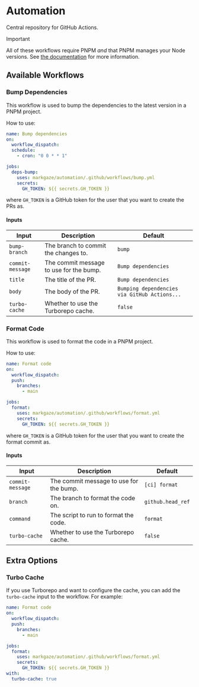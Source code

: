 # Automation

Central repository for GitHub Actions.

> [!IMPORTANT]
> All of these workflows require PNPM _and_ that PNPM manages your Node versions.
> See [the documentation](https://pnpm.io/cli/env) for more information.

## Available Workflows

### Bump Dependencies

This workflow is used to bump the dependencies to the latest version in a PNPM project.

How to use:

```yaml
name: Bump dependencies
on:
  workflow_dispatch:
  schedule:
    - cron: "0 0 * * 1"

jobs:
  deps-bump:
    uses: markgaze/automation/.github/workflows/bump.yml
    secrets:
      GH_TOKEN: ${{ secrets.GH_TOKEN }}
```

where `GH_TOKEN` is a GitHub token for the user that you want to create the PRs as.

#### Inputs

| Input            | Description                             | Default                                      |
| ---------------- | --------------------------------------- | -------------------------------------------- |
| `bump-branch`    | The branch to commit the changes to.    | `bump`                                       |
| `commit-message` | The commit message to use for the bump. | `Bump dependencies`                          |
| `title`          | The title of the PR.                    | `Bump dependencies`                          |
| `body`           | The body of the PR.                     | `Bumping dependencies via GitHub Actions...` |
| `turbo-cache`    | Whether to use the Turborepo cache.     | `false`                                      |

### Format Code

This workflow is used to format the code in a PNPM project.

How to use:

```yaml
name: Format code
on:
  workflow_dispatch:
  push:
    branches:
      - main

jobs:
  format:
    uses: markgaze/automation/.github/workflows/format.yml
    secrets:
      GH_TOKEN: ${{ secrets.GH_TOKEN }}
```

where `GH_TOKEN` is a GitHub token for the user that you want to create the format commit as.

#### Inputs

| Input            | Description                             | Default           |
| ---------------- | --------------------------------------- | ----------------- |
| `commit-message` | The commit message to use for the bump. | `[ci] format`     |
| `branch`         | The branch to format the code on.       | `github.head_ref` |
| `command`        | The script to run to format the code.   | `format`          |
| `turbo-cache`    | Whether to use the Turborepo cache.     | `false`           |

## Extra Options

### Turbo Cache

If you use Turborepo and want to configure the cache, you can add the `turbo-cache` input to the workflow. For example:

```yaml
name: Format code
on:
  workflow_dispatch:
  push:
    branches:
      - main

jobs:
  format:
    uses: markgaze/automation/.github/workflows/format.yml
    secrets:
      GH_TOKEN: ${{ secrets.GH_TOKEN }}
with:
  turbo-cache: true
```
